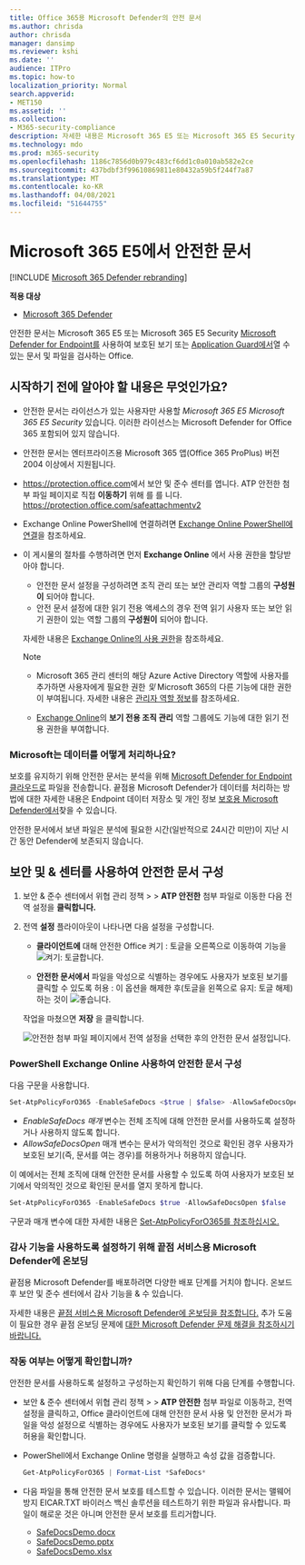 ```yaml
---
title: Office 365용 Microsoft Defender의 안전 문서
ms.author: chrisda
author: chrisda
manager: dansimp
ms.reviewer: kshi
ms.date: ''
audience: ITPro
ms.topic: how-to
localization_priority: Normal
search.appverid:
- MET150
ms.assetid: ''
ms.collection:
- M365-security-compliance
description: 자세한 내용은 Microsoft 365 E5 또는 Microsoft 365 E5 Security.
ms.technology: mdo
ms.prod: m365-security
ms.openlocfilehash: 1186c7856d0b979c483cf6dd1c0a010ab582e2ce
ms.sourcegitcommit: 437bdbf3f99610869811e80432a59b5f244f7a87
ms.translationtype: MT
ms.contentlocale: ko-KR
ms.lasthandoff: 04/08/2021
ms.locfileid: "51644755"
---
```

# <a name="safe-documents-in-microsoft-365-e5"></a>Microsoft 365 E5에서 안전한 문서

[!INCLUDE [Microsoft 365 Defender rebranding](../includes/microsoft-defender-for-office.md)]

**적용 대상**
- [Microsoft 365 Defender](../defender/microsoft-365-defender.md)

안전한 문서는 Microsoft 365 E5 또는 Microsoft 365 E5 Security [Microsoft Defender for Endpoint를](/windows/security/threat-protection/microsoft-defender-atp/microsoft-defender-advanced-threat-protection) 사용하여 보호된 보기 또는 [Application Guard에서](https://support.microsoft.com/topic/9e0fb9c2-ffad-43bf-8ba3-78f785fdba46)열 수 있는 문서 및 파일을 검사하는 Office. [](https://support.microsoft.com/office/d6f09ac7-e6b9-4495-8e43-2bbcdbcb6653)

## <a name="what-do-you-need-to-know-before-you-begin"></a>시작하기 전에 알아야 할 내용은 무엇인가요?

- 안전한 문서는 라이선스가 있는 사용자만 사용할 *Microsoft 365 E5* *Microsoft 365 E5 Security* 있습니다. 이러한 라이선스는 Microsoft Defender for Office 365 포함되어 있지 않습니다.

- 안전한 문서는 엔터프라이즈용 Microsoft 365 앱(Office 365 ProPlus) 버전 2004 이상에서 지원됩니다.

- <https://protection.office.com>에서 보안 및 준수 센터를 엽니다. ATP 안전한 첨부 파일 페이지로 직접 **이동하기** 위해 를 를 니다. <https://protection.office.com/safeattachmentv2>

- Exchange Online PowerShell에 연결하려면 [Exchange Online PowerShell에 연결](/powershell/exchange/connect-to-exchange-online-powershell)을 참조하세요.

- 이 게시물의 절차를 수행하려면 먼저 **Exchange Online** 에서 사용 권한을 할당받아야 합니다.
  - 안전한 문서 설정을 구성하려면 조직 관리 또는  보안 관리자 역할 그룹의 **구성원이** 되어야 합니다.
  - 안전 문서 설정에 대한 읽기 전용 액세스의 경우 전역  읽기 사용자 또는 보안 읽기 권한이 있는 역할 그룹의 **구성원이** 되어야 합니다.

  자세한 내용은 [Exchange Online의 사용 권한](/exchange/permissions-exo/permissions-exo)을 참조하세요.

  > [!NOTE]
  >
  > - Microsoft 365 관리 센터의 해당 Azure Active Directory 역할에 사용자를 추가하면 사용자에게 필요한 권한 _및_ Microsoft 365의 다른 기능에 대한 권한이 부여됩니다. 자세한 내용은 [관리자 역할 정보](../../admin/add-users/about-admin-roles.md)를 참조하세요.
  >
  > - [Exchange Online](/Exchange/permissions-exo/permissions-exo#role-groups)의 **보기 전용 조직 관리** 역할 그룹에도 기능에 대한 읽기 전용 권한을 부여합니다.

### <a name="how-does-microsoft-handle-your-data"></a>Microsoft는 데이터를 어떻게 처리하나요?

보호를 유지하기 위해 안전한 문서는 분석을 위해 [Microsoft Defender for Endpoint 클라우드로](/windows/security/threat-protection/microsoft-defender-atp/microsoft-defender-advanced-threat-protection) 파일을 전송합니다. 끝점용 Microsoft Defender가 데이터를 처리하는 방법에 대한 자세한 내용은 Endpoint 데이터 저장소 및 개인 정보 [보호용 Microsoft Defender에서](/windows/security/threat-protection/microsoft-defender-atp/data-storage-privacy)찾을 수 있습니다.

안전한 문서에서 보낸 파일은 분석에 필요한 시간(일반적으로 24시간 미만)이 지난 시간 동안 Defender에 보존되지 않습니다.

## <a name="use-the-security--compliance-center-to-configure-safe-documents"></a>보안 및 & 센터를 사용하여 안전한 문서 구성

1. 보안 & 준수 센터에서 위협  관리 정책 \>  \> **ATP 안전한** 첨부 파일로 이동한 다음 전역 설정을 **클릭합니다.**

2. 전역 **설정** 플라이아웃이 나타나면 다음 설정을 구성합니다.

   - **클라이언트에** 대해 안전한 Office 켜기 : 토글을 오른쪽으로 이동하여 기능을 ![ 켜기: ](../../media/scc-toggle-on.png) 토글합니다.

   - **안전한 문서에서** 파일을 악성으로 식별하는 경우에도 사용자가 보호된 보기를 클릭할 수 있도록 허용 : 이 옵션을 해제한 후(토글을 왼쪽으로 유지: 토글 해제) 하는 것이 ![ 좋습니다. ](../../media/scc-toggle-off.png)

   작업을 마쳤으면 **저장** 을 클릭합니다.

   ![안전한 첨부 파일 페이지에서 전역 설정을 선택한 후의 안전한 문서 설정입니다.](../../media/safe-docs.png)

### <a name="use-exchange-online-powershell-to-configure-safe-documents"></a>PowerShell Exchange Online 사용하여 안전한 문서 구성

다음 구문을 사용합니다.

```powershell
Set-AtpPolicyForO365 -EnableSafeDocs <$true | $false> -AllowSafeDocsOpen <$true | $false>
```

- _EnableSafeDocs 매개_ 변수는 전체 조직에 대해 안전한 문서를 사용하도록 설정하거나 사용하지 않도록 합니다.
- _AllowSafeDocsOpen_ 매개 변수는 문서가 악의적인 것으로 확인된 경우 사용자가 보호된 보기(즉, 문서를 여는 경우)를 허용하거나 허용하지 않습니다.

이 예에서는 전체 조직에 대해 안전한 문서를 사용할 수 있도록 하여 사용자가 보호된 보기에서 악의적인 것으로 확인된 문서를 열지 못하게 합니다.

```powershell
Set-AtpPolicyForO365 -EnableSafeDocs $true -AllowSafeDocsOpen $false
```

구문과 매개 변수에 대한 자세한 내용은 [Set-AtpPolicyForO365를 참조하십시오.](/powershell/module/exchange/set-atppolicyforo365)

### <a name="onboard-to-the-microsoft-defender-for-endpoint-service-to-enable-auditing-capabilities"></a>감사 기능을 사용하도록 설정하기 위해 끝점 서비스용 Microsoft Defender에 온보딩

끝점용 Microsoft Defender를 배포하려면 다양한 배포 단계를 거치야 합니다. 온보드 후 보안 및 준수 센터에서 감사 기능을 & 수 있습니다.

자세한 내용은 [끝점 서비스용 Microsoft Defender에 온보딩을 참조합니다.](/microsoft-365/security/defender-endpoint/onboarding) 추가 도움이 필요한 경우 끝점 온보딩 문제에 [대한 Microsoft Defender 문제 해결을 참조하시기 바랍니다.](/microsoft-365/security/defender-endpoint/troubleshoot-onboarding)

### <a name="how-do-i-know-this-worked"></a>작동 여부는 어떻게 확인합니까?

안전한 문서를 사용하도록 설정하고 구성하는지 확인하기 위해 다음 단계를 수행합니다.

- 보안 & 준수 센터에서 위협 관리  정책 \>  \> **ATP 안전한**   첨부 파일로 이동하고,  전역 설정을 클릭하고, Office 클라이언트에 대해 안전한 문서 사용 및 안전한 문서가 파일을 악성 설정으로 식별하는 경우에도 사용자가 보호된 보기를 클릭할 수 있도록 허용을 확인합니다.

- PowerShell에서 Exchange Online 명령을 실행하고 속성 값을 검증합니다.

  ```powershell
  Get-AtpPolicyForO365 | Format-List *SafeDocs*
  ```

- 다음 파일을 통해 안전한 문서 보호를 테스트할 수 있습니다. 이러한 문서는 맬웨어 방지 EICAR.TXT 바이러스 백신 솔루션을 테스트하기 위한 파일과 유사합니다. 파일이 해로운 것은 아니며 안전한 문서 보호를 트리거합니다.

  - [SafeDocsDemo.docx](https://github.com/MicrosoftDocs/microsoft-365-docs/raw/public/microsoft-365/downloads/SafeDocsDemo.docx)
  - [SafeDocsDemo.pptx](https://github.com/MicrosoftDocs/microsoft-365-docs/raw/public/microsoft-365/downloads/SafeDocsDemo.pptx)
  - [SafeDocsDemo.xlsx](https://github.com/MicrosoftDocs/microsoft-365-docs/raw/public/microsoft-365/downloads/SafeDocsDemo.xlsx)
